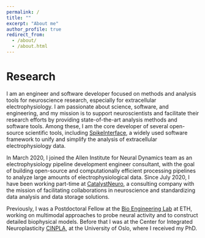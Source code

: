 ```yaml
---
permalink: /
title: ""
excerpt: "About me"
author_profile: true
redirect_from:
  - /about/
  - /about.html
---
```


Research
=========

I am an engineer and software developer focused on methods and analysis tools for neuroscience research,
especially for extracellular electrophysiology. I am passionate about science, software, and engineering, and
my mission is to support neuroscientists and facilitate their research efforts by providing state-of-the-art
analysis methods and software tools. Among these, I am the core developer of several open-source scientific
tools, including [SpikeInterface](https://spikeinterface.readthedocs.io/en/latest/), a widely used software framework 
to unify and simplify the analysis of extracellular electrophysiology data. 

In March 2020, I joined the Allen Institute for Neural Dynamics team as an electrophysiology pipeline development 
engineer consultant, with the goal of building open-source and computationally efficient processing pipelines to 
analyze large amounts of electrophysiological data.
Since July 2020, I have been working part-time at [CatalystNeuro](https://www.catalystneuro.com/), a consulting company 
with the mission of facilitating collaborations in neuroscience and standardizing data analysis and data storage 
solutions. 

Previously, I was a Postdoctoral Fellow at the [Bio Engineering Lab](https://bsse.ethz.ch/bel) at ETH, working on 
multimodal approaches to probe neural activity and to construct detailed biophysical models. Before that I was at the 
Center for Integrated Neuroplasticity [CINPLA](https://www.mn.uio.no/ibv/english/research/sections/fyscell/cinpla/), 
at the University of Oslo, where I received my PhD.

